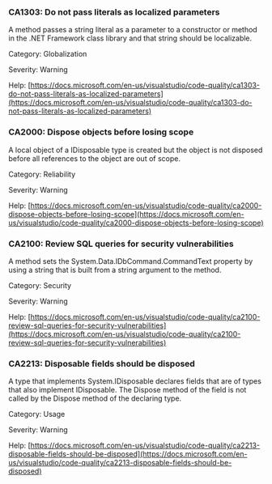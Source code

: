### CA1303: Do not pass literals as localized parameters ###

A method passes a string literal as a parameter to a constructor or method in the .NET Framework class library and that string should be localizable.

Category: Globalization

Severity: Warning

Help: [https://docs.microsoft.com/en-us/visualstudio/code-quality/ca1303-do-not-pass-literals-as-localized-parameters](https://docs.microsoft.com/en-us/visualstudio/code-quality/ca1303-do-not-pass-literals-as-localized-parameters)

### CA2000: Dispose objects before losing scope ###

A local object of a IDisposable type is created but the object is not disposed before all references to the object are out of scope.

Category: Reliability

Severity: Warning

Help: [https://docs.microsoft.com/en-us/visualstudio/code-quality/ca2000-dispose-objects-before-losing-scope](https://docs.microsoft.com/en-us/visualstudio/code-quality/ca2000-dispose-objects-before-losing-scope)

### CA2100: Review SQL queries for security vulnerabilities ###

A method sets the System.Data.IDbCommand.CommandText property by using a string that is built from a string argument to the method.

Category: Security

Severity: Warning

Help: [https://docs.microsoft.com/en-us/visualstudio/code-quality/ca2100-review-sql-queries-for-security-vulnerabilities](https://docs.microsoft.com/en-us/visualstudio/code-quality/ca2100-review-sql-queries-for-security-vulnerabilities)

### CA2213: Disposable fields should be disposed ###

A type that implements System.IDisposable declares fields that are of types that also implement IDisposable. The Dispose method of the field is not called by the Dispose method of the declaring type.

Category: Usage

Severity: Warning

Help: [https://docs.microsoft.com/en-us/visualstudio/code-quality/ca2213-disposable-fields-should-be-disposed](https://docs.microsoft.com/en-us/visualstudio/code-quality/ca2213-disposable-fields-should-be-disposed)
